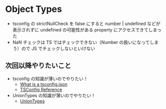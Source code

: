 # Object Types

- tsconfig の strictNullCheck を false にすると number | undefined などが表示されずに undefined の可能性がある property にアクセスできてしまった
- NaN チェックは TS ではチェックできない（Number の扱いになってしまう）ので JS でチェックしないといけない

## 次回以降やりたいこと
- tsconfig の知識が薄いのでやりたい！
  - [What is a tsconfig.json](https://www.typescriptlang.org/docs/handbook/tsconfig-json.html)
  - [TSConfig Reference](https://www.typescriptlang.org/tsconfig)
- UnionTypes の知識が薄いのでやりたい！
  - [UnionTypes](https://www.typescriptlang.org/docs/handbook/utility-types.html)